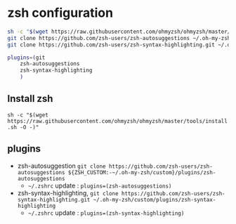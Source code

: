 # zsh configuration
```sh
sh -c "$(wget https://raw.githubusercontent.com/ohmyzsh/ohmyzsh/master/tools/install.sh -O -)"
git clone https://github.com/zsh-users/zsh-autosuggestions ~/.oh-my-zsh/custom/plugins/zsh-autosuggestions
git clone https://github.com/zsh-users/zsh-syntax-highlighting.git ~/.oh-my-zsh/custom/plugins/zsh-syntax-highlighting

plugins=(git
    zsh-autosuggestions
    zsh-syntax-highlighting
    )

```


## Install zsh
`sh -c "$(wget https://raw.githubusercontent.com/ohmyzsh/ohmyzsh/master/tools/install.sh -O -)"`

## plugins
- zsh-autosuggestion
  `git clone https://github.com/zsh-users/zsh-autosuggestions ${ZSH_CUSTOM:-~/.oh-my-zsh/custom}/plugins/zsh-autosuggestions`
  - `~/.zshrc` update : `plugins=(zsh-autosuggestions)`
- zsh-syntax-highlighting, `git clone https://github.com/zsh-users/zsh-syntax-highlighting.git ~/.oh-my-zsh/custom/plugins/zsh-syntax-highlighting`
  - `~/.zshrc` update : `plugins=(zsh-syntax-highlighting)`
  
